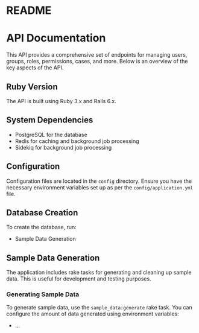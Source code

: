 # README

# API Documentation

This API provides a comprehensive set of endpoints for managing users, groups, roles, permissions, cases, and more. Below is an overview of the key aspects of the API.

## Ruby Version
The API is built using Ruby 3.x and Rails 6.x.

## System Dependencies
- PostgreSQL for the database
- Redis for caching and background job processing
- Sidekiq for background job processing

## Configuration
Configuration files are located in the `config` directory. Ensure you have the necessary environment variables set up as per the `config/application.yml` file.

## Database Creation
To create the database, run:

* Sample Data Generation

## Sample Data Generation

The application includes rake tasks for generating and cleaning up sample data. This is useful for development and testing purposes.

### Generating Sample Data

To generate sample data, use the `sample_data:generate` rake task. You can configure the amount of data generated using environment variables:

* ...
